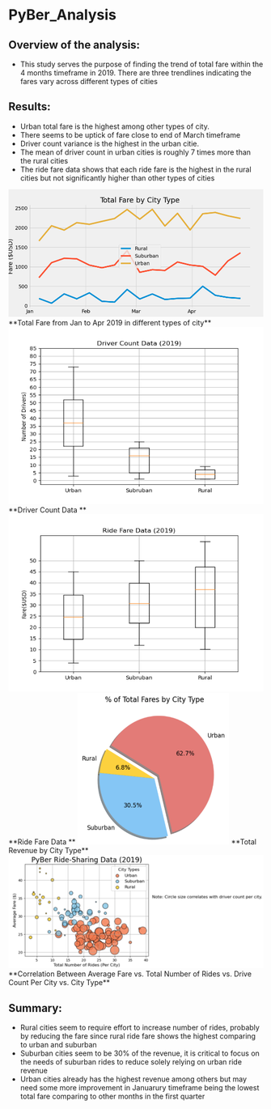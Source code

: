 # PyBer_Analysis
## Overview of the analysis:
 - This study serves the purpose of finding the trend of total fare within the 4 months timeframe in 2019. There are three trendlines indicating the fares vary across different types of cities
## Results:
 - Urban total fare is the highest among other types of city.
 - There seems to be uptick of fare close to end of March timeframe
 - Driver count variance is the highest in the urban citie. 
 - The mean of driver count in urban cities is roughly 7 times more than the rural cities
 - The ride fare data shows that each ride fare is the highest in the rural cities but not significantly higher than other types of cities

<img src="https://github.com/chris820629/PyBer_Analysis/blob/main/analysis/PyBer_fare_summary.png" width="600">
**Total Fare from Jan to Apr 2019 in different types of city**
<img src="https://github.com/chris820629/PyBer_Analysis/blob/main/analysis/Fig4.png" width="600" height="350">
**Driver Count Data **
<img src="https://github.com/chris820629/PyBer_Analysis/blob/main/analysis/Fig3.png" width="600" height="350">
**Ride Fare Data **
<img src="https://github.com/chris820629/PyBer_Analysis/blob/main/analysis/Revenue_by_City_Type.png" width="300" height="300">
**Total Revenue by City Type**
<img src="https://github.com/chris820629/PyBer_Analysis/blob/main/analysis/Average_Fare_vs_Total_Rides_City.png" width="800" > 
**Correlation Between Average Fare vs. Total Number of Rides vs. Drive Count Per City vs. City Type**


## Summary:
- Rural cities seem to require effort to increase number of rides, probably by reducing the fare since rural ride fare shows the highest comparing to urban and suburban
- Suburban cities seem to be 30% of the revenue, it is critical to focus on the needs of suburban rides to reduce solely relying on urban ride revenue
- Urban cities already has the highest revenue among others but may need some more improvement in Januarury timeframe being the lowest total fare comparing to other months in the first quarter
